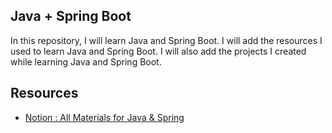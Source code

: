 ## Java + Spring Boot

In this repository, I will learn Java and Spring Boot. I will add the resources I used to learn Java and Spring Boot. I will also add the projects I created while learning Java and Spring Boot.

## Resources

- [Notion : All Materials for Java & Spring](https://gentle-thread-194.notion.site/Java-Spring-Boot-1e5e591153f08095aeb8de73bfd0db7d?pvs=4)


